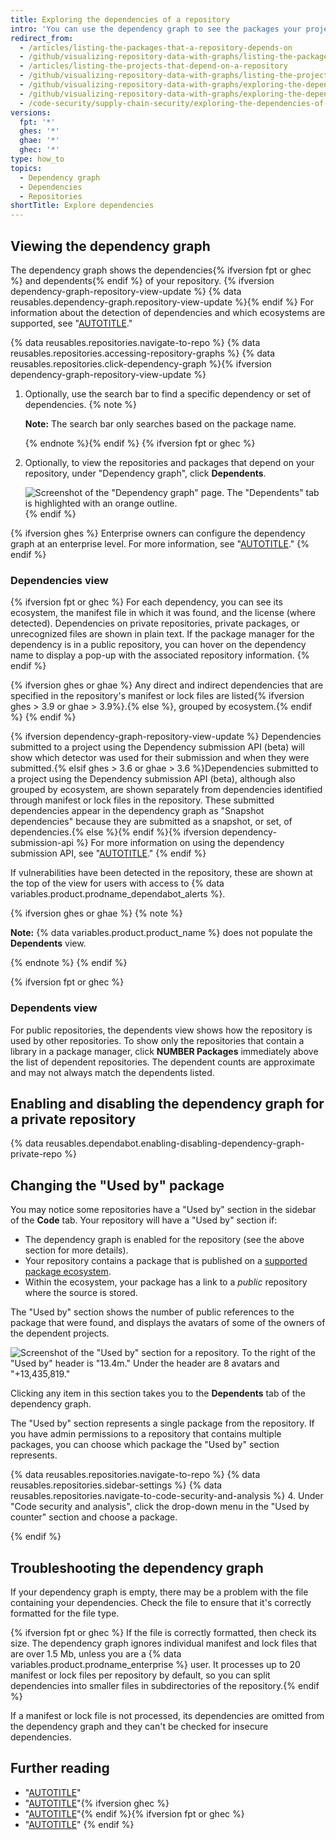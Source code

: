```yaml
---
title: Exploring the dependencies of a repository
intro: 'You can use the dependency graph to see the packages your project depends on{% ifversion fpt or ghec %} and the repositories that depend on it{% endif %}. In addition, you can see any vulnerabilities detected in its dependencies.'
redirect_from:
  - /articles/listing-the-packages-that-a-repository-depends-on
  - /github/visualizing-repository-data-with-graphs/listing-the-packages-that-a-repository-depends-on
  - /articles/listing-the-projects-that-depend-on-a-repository
  - /github/visualizing-repository-data-with-graphs/listing-the-projects-that-depend-on-a-repository
  - /github/visualizing-repository-data-with-graphs/exploring-the-dependencies-and-dependents-of-a-repository
  - /github/visualizing-repository-data-with-graphs/exploring-the-dependencies-of-a-repository
  - /code-security/supply-chain-security/exploring-the-dependencies-of-a-repository
versions:
  fpt: '*'
  ghes: '*'
  ghae: '*'
  ghec: '*'
type: how_to
topics:
  - Dependency graph
  - Dependencies
  - Repositories
shortTitle: Explore dependencies
---
```


## Viewing the dependency graph

The dependency graph shows the dependencies{% ifversion fpt or ghec %} and dependents{% endif %} of your repository. {% ifversion dependency-graph-repository-view-update %} {% data reusables.dependency-graph.repository-view-update %}{% endif %} For information about the detection of dependencies and which ecosystems are supported, see "[AUTOTITLE](/code-security/supply-chain-security/understanding-your-software-supply-chain/about-the-dependency-graph)."

{% data reusables.repositories.navigate-to-repo %}
{% data reusables.repositories.accessing-repository-graphs %}
{% data reusables.repositories.click-dependency-graph %}{% ifversion dependency-graph-repository-view-update %}
1. Optionally, use the search bar to find a specific dependency or set of dependencies.
   {% note %}

   **Note:** The search bar only searches based on the package name.

   {% endnote %}{% endif %}
{% ifversion fpt or ghec %}
1. Optionally, to view the repositories and packages that depend on your repository, under "Dependency graph", click **Dependents**.

   ![Screenshot of the "Dependency graph" page. The "Dependents" tab is highlighted with an orange outline.](/assets/images/help/graphs/dependency-graph-dependents-tab.png){% endif %}

{% ifversion ghes %}
Enterprise owners can configure the dependency graph at an enterprise level. For more information, see "[AUTOTITLE](/admin/code-security/managing-supply-chain-security-for-your-enterprise/enabling-the-dependency-graph-for-your-enterprise)."
{% endif %}

### Dependencies view

{% ifversion fpt or ghec %}
For each dependency, you can see its ecosystem, the manifest file in which it was found, and the license (where detected). Dependencies on private repositories, private packages, or unrecognized files are shown in plain text. If the package manager for the dependency is in a public repository, you can hover on the dependency name to display a pop-up with the associated repository information.
{% endif %}

{% ifversion ghes or ghae %}
Any direct and indirect dependencies that are specified in the repository's manifest or lock files are listed{% ifversion ghes > 3.9 or ghae > 3.9%}.{% else %}, grouped by ecosystem.{% endif %}
{% endif %}

{% ifversion dependency-graph-repository-view-update %}
Dependencies submitted to a project using the Dependency submission API (beta) will show which detector was used for their submission and when they were submitted.{% elsif ghes > 3.6 or ghae > 3.6 %}Dependencies submitted to a project using the Dependency submission API (beta), although also grouped by ecosystem, are shown separately from dependencies identified through manifest or lock files in the repository. These submitted dependencies appear in the dependency graph as "Snapshot dependencies" because they are submitted as a snapshot, or set, of dependencies.{% else %}{% endif %}{% ifversion dependency-submission-api %} For more information on using the dependency submission API, see "[AUTOTITLE](/code-security/supply-chain-security/understanding-your-software-supply-chain/using-the-dependency-submission-api)."
{% endif %}

If vulnerabilities have been detected in the repository, these are shown at the top of the view for users with access to {% data variables.product.prodname_dependabot_alerts %}.

{% ifversion ghes or ghae %}
{% note %}

**Note:** {% data variables.product.product_name %} does not populate the **Dependents** view.

{% endnote %}
{% endif %}

{% ifversion fpt or ghec %}
### Dependents view

For public repositories, the dependents view shows how the repository is used by other repositories. To show only the repositories that contain a library in a package manager, click **NUMBER Packages** immediately above the list of dependent repositories. The dependent counts are approximate and may not always match the dependents listed.

## Enabling and disabling the dependency graph for a private repository

{% data reusables.dependabot.enabling-disabling-dependency-graph-private-repo %}

## Changing the "Used by" package

You may notice some repositories have a "Used by" section in the sidebar of the **Code** tab. Your repository will have a "Used by" section if:
- The dependency graph is enabled for the repository (see the above section for more details).
- Your repository contains a package that is published on a [supported package ecosystem](/code-security/supply-chain-security/understanding-your-software-supply-chain/about-the-dependency-graph#supported-package-ecosystems).
- Within the ecosystem, your package has a link to a _public_ repository where the source is stored.

The "Used by" section shows the number of public references to the package that were found, and displays the avatars of some of the owners of the dependent projects.

![Screenshot of the "Used by" section for a repository. To the right of the "Used by" header is "13.4m." Under the header are 8 avatars and "+13,435,819."](/assets/images/help/repository/used-by-section.png)

Clicking any item in this section takes you to the **Dependents** tab of the dependency graph.

The "Used by" section represents a single package from the repository. If you have admin permissions to a repository that contains multiple packages, you can choose which package the "Used by" section represents.

{% data reusables.repositories.navigate-to-repo %}
{% data reusables.repositories.sidebar-settings %}
{% data reusables.repositories.navigate-to-code-security-and-analysis %}
4. Under "Code security and analysis", click the drop-down menu in the "Used by counter" section and choose a package.

{% endif %}

## Troubleshooting the dependency graph

If your dependency graph is empty, there may be a problem with the file containing your dependencies. Check the file to ensure that it's correctly formatted for the file type.

{% ifversion fpt or ghec %}
If the file is correctly formatted, then check its size. The dependency graph ignores individual manifest and lock files that are over 1.5 Mb, unless you are a {% data variables.product.prodname_enterprise %} user. It processes up to 20 manifest or lock files per repository by default, so you can split dependencies into smaller files in subdirectories of the repository.{% endif %}

If a manifest or lock file is not processed, its dependencies are omitted from the dependency graph and they can't be checked for insecure dependencies.

## Further reading

- "[AUTOTITLE](/code-security/supply-chain-security/understanding-your-software-supply-chain/about-the-dependency-graph)"
- "[AUTOTITLE](/code-security/dependabot/dependabot-alerts/viewing-and-updating-dependabot-alerts)"{% ifversion ghec %}
- "[AUTOTITLE](/organizations/collaborating-with-groups-in-organizations/viewing-insights-for-your-organization)"{% endif %}{% ifversion fpt or ghec %}
- "[AUTOTITLE](/get-started/privacy-on-github)"
{% endif %}
